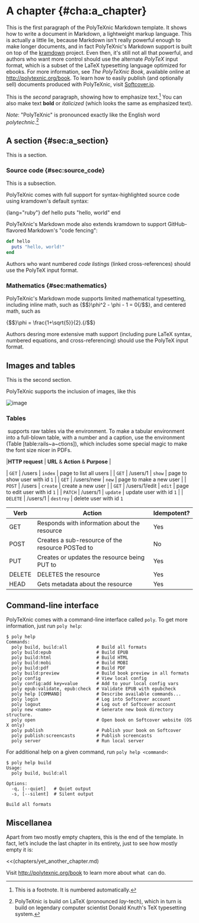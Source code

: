 # A chapter {#cha:a_chapter}

This is the first paragraph of the PolyTeXnic Markdown template. It shows how to write a document in Markdown, a lightweight markup language. This is actually a little lie, because Markdown isn't really powerful enough to make longer documents, and in fact PolyTeXnic's Markdown support is built on top of the [kramdown](http://kramdown.rubyforge.org/) project. Even then, it's still not all that powerful, and authors who want more control should use the alternate *PolyTeX* input format, which is a subset of the LaTeX typesetting language optimized for ebooks. For more information, see *The PolyTeXnic Book*, available online at <http://polytexnic.org/book>. To learn how to easily publish (and optionally sell) documents produced with PolyTeXnic, visit [Softcover.io](http://softcover.io/).

This is the *second* paragraph, showing how to emphasize text.[^sample_footnote] You can also make text **bold** or *italicized* (which looks the same as emphasized text).

*Note*: "PolyTeXnic" is pronounced exactly like the English word *polytechnic*.[^polytexnic_origin]

## A section {#sec:a_section}

This is a section.

### Source code {#sec:source_code}

This is a subsection.

PolyTeXnic comes with full support for syntax-highlighted source code using kramdown's default syntax:

{lang="ruby"}
    def hello
      puts "hello, world"
    end

PolyTeXnic's Markdown mode also extends kramdown to support GitHub-flavored Markdown's "code fencing":

```ruby
def hello
  puts "hello, world!"
end
```

Authors who want numbered *code listings* (linked cross-references) should use the PolyTeX input format.

### Mathematics {#sec:mathematics}

PolyTeXnic's Markdown mode supports limited mathematical typesetting, including inline math, such as
{$$}\phi^2 - \phi - 1 = 0{/$$}, and centered math, such as

{$$}\phi = \frac{1+\sqrt{5}}{2}.{/$$}

Authors desring more extensive math support (including pure LaTeX syntax, numbered equations, and cross-referencing) should use the PolyTeX input format.


## Images and tables

This is the second section.

PolyTeXnic supports the inclusion of images, like this

![image](images/2011_michael_hartl.png)

### Tables

 supports raw tables via the environment. To make a tabular environment
into a full-blown table, with a number and a caption, use the
environment (Table [table:rails~a~ctions]), which includes some special
magic to make the font size nicer in PDFs.

|**HTTP request** | **URL** & **Action** & **Purpose** |

| `GET` | /users | `index` | page to list all users |
| `GET` | /users/1 | `show` | page to show user with id `1` |
| `GET` | /users/new | `new` | page to make a new user |
| `POST` | /users | `create` | create a new user |
| `GET` | /users/1/edit | `edit` | page to edit user with id `1` |
| `PATCH` | /users/1 | `update` | update user with id `1` |
| `DELETE` | /users/1 | `destroy` | delete user with id `1`


|Verb   |Action                                          |Idempotent?|
|-------|------------------------------------------------|-----------|
|GET    |Responds with information about the resource    |Yes        |
|POST   |Creates a sub-resource of the resource POSTed to|No         |
|PUT    |Creates or updates the resource being PUT to    |Yes        |
|DELETE |DELETES the resource                            |Yes        |
|HEAD   |Gets metadata about the resource                |Yes        |


## Command-line interface

PolyTeXnic comes with a command-line interface called `poly`. To get more information, just run `poly help`:

```console
$ poly help
Commands:
  poly build, build:all           # Build all formats
  poly build:epub                 # Build EPUB
  poly build:html                 # Build HTML
  poly build:mobi                 # Build MOBI
  poly build:pdf                  # Build PDF
  poly build:preview              # Build book preview in all formats
  poly config                     # View local config
  poly config:add key=value       # Add to your local config vars
  poly epub:validate, epub:check  # Validate EPUB with epubcheck
  poly help [COMMAND]             # Describe available commands...
  poly login                      # Log into Softcover account
  poly logout                     # Log out of Softcover account
  poly new <name>                 # Generate new book directory structure.
  poly open                       # Open book on Softcover website (OS X only)
  poly publish                    # Publish your book on Softcover
  poly publish:screencasts        # Publish screencasts
  poly server                     # Run local server
```

For additional help on a given command, run `poly help <command>`:

```console
$ poly help build
Usage:
  poly build, build:all

Options:
  -q, [--quiet]   # Quiet output
  -s, [--silent]  # Silent output

Build all formats
```

Miscellanea
-----------

Apart from two mostly empty chapters, this is the end of the template. In fact, let’s include the last chapter in its entirety, just to see how mostly empty it is:

<<(chapters/yet_another_chapter.md)

Visit <http://polytexnic.org/book> to learn more about what  can do.


[^sample_footnote]: This is a footnote. It is numbered automatically.

[^polytexnic_origin]: PolyTeXnic is build on LaTeX (pronounced *lay*-tech), which in turn is build on legendary computer scientist Donald Knuth's TeX typesetting system.
